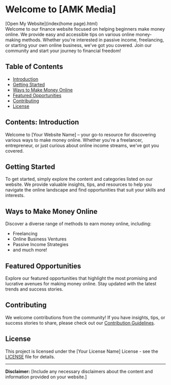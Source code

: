 # Welcome to [AMK Media]
[Open My Website](index(home page).html)
<br> <!-- This adds a line break, creating vertical space -->
Welcome to our finance website focused on helping beginners make money online. We provide easy and accessible tips on various online money-making methods. Whether you're interested in passive income, freelancing, or starting your own online business, we've got you covered. Join our community and start your journey to financial freedom! 
<br> <!-- This adds a line break, creating vertical space -->
## Table of Contents

- [Introduction](#introduction)
- [Getting Started](#getting-started)
- [Ways to Make Money Online](#ways-to-make-money-online)
- [Featured Opportunities](#featured-opportunities)
- [Contributing](#contributing)
- [License](#license)
<head>
<script async src="https://pagead2.googlesyndication.com/pagead/js/adsbygoogle.js?client=ca-pub-6073009479701905"
     crossorigin="anonymous"></script>
<head>

<h2 class="wp-block-heading"><strong>Contents</strong>: Introduction</h2>

Welcome to [Your Website Name] – your go-to resource for discovering various ways to make money online. Whether you're a freelancer, entrepreneur, or just curious about online income streams, we've got you covered.

## Getting Started

To get started, simply explore the content and categories listed on our website. We provide valuable insights, tips, and resources to help you navigate the online landscape and find opportunities that suit your skills and interests.

## Ways to Make Money Online

Discover a diverse range of methods to earn money online, including:

- Freelancing
- Online Business Ventures
- Passive Income Strategies
- and much more!

## Featured Opportunities

Explore our featured opportunities that highlight the most promising and lucrative avenues for making money online. Stay updated with the latest trends and success stories.

## Contributing

We welcome contributions from the community! If you have insights, tips, or success stories to share, please check out our [Contribution Guidelines](CONTRIBUTING.md).

## License

This project is licensed under the [Your License Name] License - see the [LICENSE](LICENSE) file for details.

---

**Disclaimer:** [Include any necessary disclaimers about the content and information provided on your website.]

